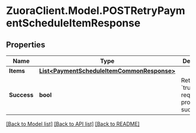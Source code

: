 # ZuoraClient.Model.POSTRetryPaymentScheduleItemResponse

## Properties

Name | Type | Description | Notes
------------ | ------------- | ------------- | -------------
**Items** | [**List&lt;PaymentScheduleItemCommonResponse&gt;**](PaymentScheduleItemCommonResponse.md) |  | [optional] 
**Success** | **bool** | Returns &#x60;true&#x60; if the request was processed successfully.   | [optional] 

[[Back to Model list]](../README.md#documentation-for-models) [[Back to API list]](../README.md#documentation-for-api-endpoints) [[Back to README]](../README.md)

